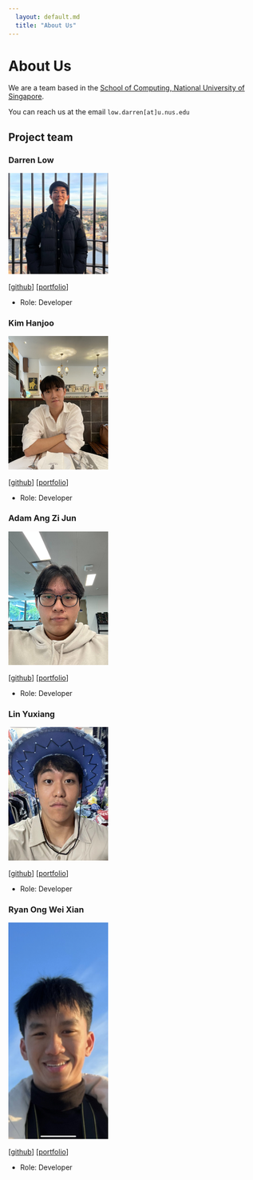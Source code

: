 ```yaml
---
  layout: default.md
  title: "About Us"
---
```


# About Us

We are a team based in the [School of Computing, National University of Singapore](http://www.comp.nus.edu.sg).

You can reach us at the email `low.darren[at]u.nus.edu`

## Project team

### Darren Low

<img src="images/darren159.png" width="200px">

[[github](https://github.com/Darren159)]
[[portfolio](team/darren159.md)]

- Role: Developer

### Kim Hanjoo

<img src="images/hjoneweek.png" width = "200px">

[[github](https://github.com/hjoneweek)]
[[portfolio](team/hjoneweek.md)]

- Role: Developer

### Adam Ang Zi Jun

<img src="images/adammangzijun.png" width = "200px">

[[github](https://github.com/adammangzijun)]
[[portfolio](team/adammangzijun.md)]

- Role: Developer

### Lin Yuxiang

<img src="images/clin-lyx.png" width="200px">

[[github](http://github.com/Clin-lyx)]
[[portfolio](team/clin-lyx.md)]

- Role: Developer

### Ryan Ong Wei Xian

<img src="images/ryanongwx.png" width = "200px">

[[github](https://github.com/ryanongwx)]
[[portfolio](team/ryanongwx.md)]

- Role: Developer
